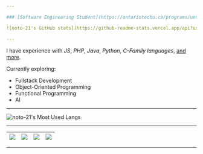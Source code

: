 ```yaml
---

### [Software Engineering Student](https://ontariotechu.ca/programs/undergraduate/engineering/software-engineering/index.php) @ [OTU](https://ontariotechu.ca/) // *Entering* My 3<sup>rd</sup> Year

![noto-21's GitHub stats](https://github-readme-stats.vercel.app/api?username=noto-21&count_private=true&show_icons=true&theme=transparent&hide_border=true&hide=stars,issues&title_color=ffffff&text_color=ffffff)

---
```


I have experience with *JS*, *PHP*, *Java*, *Python*, *C-Family languages*, [and more](Skills.md).

Currently exploring:

- Fullstack Development
- Object-Oriented Programming
- Functional Programming
- AI

---

![noto-21's Most Used Langs](https://github-readme-stats.vercel.app/api/top-langs/?username=noto-21&theme=transparent&layout=pie&langs_count=8&hide=Rich%20Text%20Format&exclude_repo=xna-pack&size_weight=0.5&count_weight=0.5&hide_progress=false&hide_border=true&title_color=ffffff&text_color=ffffff)

---

|<a href="Skills.md"><img src="https://img.shields.io/badge/-Skills-%23008C00?style=plastic"></a>|<a href="https://www.linkedin.com/in/nt-se"><img src="https://img.shields.io/badge/-LinkedIn-%23007BB7?style=plastic&labelColor=white&logo=linkedin&logoColor=black"></a>|<a href="https://stackoverflow.com/users/21800271/not-12?tab=profile"><img src="https://img.shields.io/badge/-StackOverflow-%23F4802C?style=plastic&labelColor=white&logo=stackoverflow&logoColor=black"></a>|<a href="https://noto-21.github.io/oopspie/"><img src="https://img.shields.io/badge/-Oopspie.com-%23800080?style=plastic"></a>
|:---:|:---:|:---:|:---:|

---
